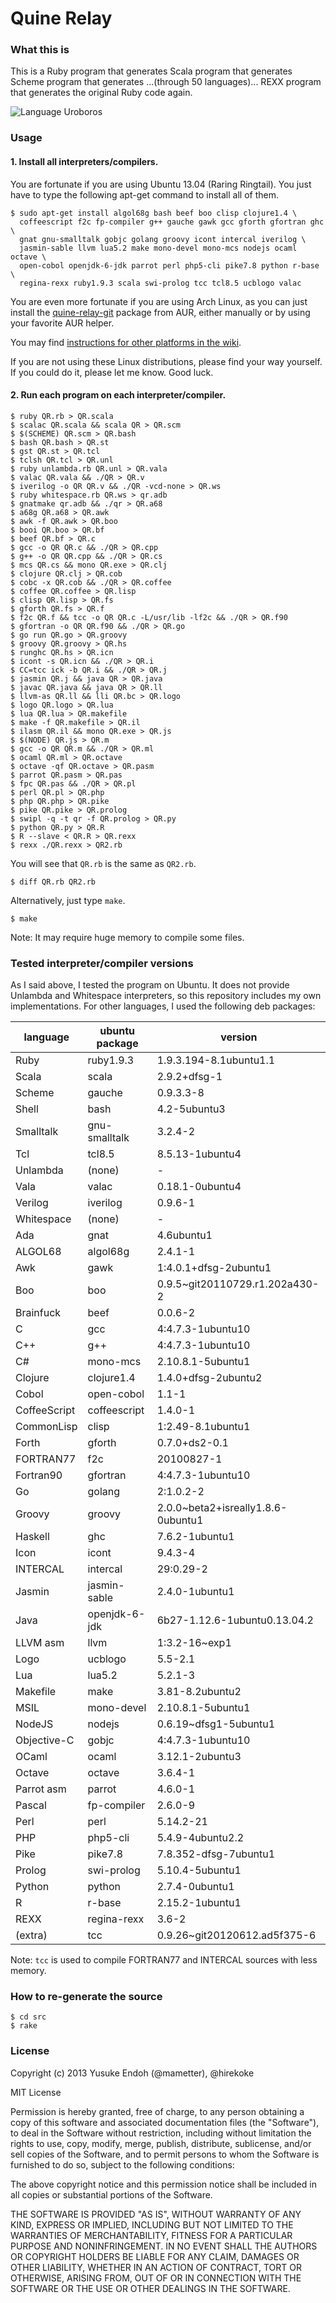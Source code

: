 # Quine Relay

### What this is

This is a Ruby program that generates
Scala program that generates
Scheme program that generates
...(through 50 languages)...
REXX program that generates
the original Ruby code again.

![Language Uroboros][langs]

[langs]: https://raw.github.com/mame/quine-relay/master/langs.png

### Usage

#### 1. Install all interpreters/compilers.

You are fortunate if you are using Ubuntu 13.04 (Raring Ringtail).
You just have to type the following apt-get command to install all of them.

    $ sudo apt-get install algol68g bash beef boo clisp clojure1.4 \
      coffeescript f2c fp-compiler g++ gauche gawk gcc gforth gfortran ghc \
      gnat gnu-smalltalk gobjc golang groovy icont intercal iverilog \
      jasmin-sable llvm lua5.2 make mono-devel mono-mcs nodejs ocaml octave \
      open-cobol openjdk-6-jdk parrot perl php5-cli pike7.8 python r-base \
      regina-rexx ruby1.9.3 scala swi-prolog tcc tcl8.5 ucblogo valac

You are even more fortunate if you are using Arch Linux, as you can just install the [quine-relay-git](https://aur.archlinux.org/packages/quine-relay-git/) package from AUR, either manually or by using your favorite AUR helper.

You may find [instructions for other platforms in the wiki](https://github.com/mame/quine-relay/wiki/Installation).

If you are not using these Linux distributions, please find your way yourself.
If you could do it, please let me know.  Good luck.

#### 2. Run each program on each interpreter/compiler.

    $ ruby QR.rb > QR.scala
    $ scalac QR.scala && scala QR > QR.scm
    $ $(SCHEME) QR.scm > QR.bash
    $ bash QR.bash > QR.st
    $ gst QR.st > QR.tcl
    $ tclsh QR.tcl > QR.unl
    $ ruby unlambda.rb QR.unl > QR.vala
    $ valac QR.vala && ./QR > QR.v
    $ iverilog -o QR QR.v && ./QR -vcd-none > QR.ws
    $ ruby whitespace.rb QR.ws > qr.adb
    $ gnatmake qr.adb && ./qr > QR.a68
    $ a68g QR.a68 > QR.awk
    $ awk -f QR.awk > QR.boo
    $ booi QR.boo > QR.bf
    $ beef QR.bf > QR.c
    $ gcc -o QR QR.c && ./QR > QR.cpp
    $ g++ -o QR QR.cpp && ./QR > QR.cs
    $ mcs QR.cs && mono QR.exe > QR.clj
    $ clojure QR.clj > QR.cob
    $ cobc -x QR.cob && ./QR > QR.coffee
    $ coffee QR.coffee > QR.lisp
    $ clisp QR.lisp > QR.fs
    $ gforth QR.fs > QR.f
    $ f2c QR.f && tcc -o QR QR.c -L/usr/lib -lf2c && ./QR > QR.f90
    $ gfortran -o QR QR.f90 && ./QR > QR.go
    $ go run QR.go > QR.groovy
    $ groovy QR.groovy > QR.hs
    $ runghc QR.hs > QR.icn
    $ icont -s QR.icn && ./QR > QR.i
    $ CC=tcc ick -b QR.i && ./QR > QR.j
    $ jasmin QR.j && java QR > QR.java
    $ javac QR.java && java QR > QR.ll
    $ llvm-as QR.ll && lli QR.bc > QR.logo
    $ logo QR.logo > QR.lua
    $ lua QR.lua > QR.makefile
    $ make -f QR.makefile > QR.il
    $ ilasm QR.il && mono QR.exe > QR.js
    $ $(NODE) QR.js > QR.m
    $ gcc -o QR QR.m && ./QR > QR.ml
    $ ocaml QR.ml > QR.octave
    $ octave -qf QR.octave > QR.pasm
    $ parrot QR.pasm > QR.pas
    $ fpc QR.pas && ./QR > QR.pl
    $ perl QR.pl > QR.php
    $ php QR.php > QR.pike
    $ pike QR.pike > QR.prolog
    $ swipl -q -t qr -f QR.prolog > QR.py
    $ python QR.py > QR.R
    $ R --slave < QR.R > QR.rexx
    $ rexx ./QR.rexx > QR2.rb

You will see that `QR.rb` is the same as `QR2.rb`.

    $ diff QR.rb QR2.rb

Alternatively, just type `make`.

    $ make

Note: It may require huge memory to compile some files.

### Tested interpreter/compiler versions

As I said above, I tested the program on Ubuntu.
It does not provide Unlambda and Whitespace interpreters,
so this repository includes my own implementations.
For other languages, I used the following deb packages:

language     |ubuntu package |version
-------------|---------------|-----------------------------------
Ruby         |ruby1.9.3      |1.9.3.194-8.1ubuntu1.1
Scala        |scala          |2.9.2+dfsg-1
Scheme       |gauche         |0.9.3.3-8
Shell        |bash           |4.2-5ubuntu3
Smalltalk    |gnu-smalltalk  |3.2.4-2
Tcl          |tcl8.5         |8.5.13-1ubuntu4
Unlambda     |(none)         |-
Vala         |valac          |0.18.1-0ubuntu4
Verilog      |iverilog       |0.9.6-1
Whitespace   |(none)         |-
Ada          |gnat           |4.6ubuntu1
ALGOL68      |algol68g       |2.4.1-1
Awk          |gawk           |1:4.0.1+dfsg-2ubuntu1
Boo          |boo            |0.9.5~git20110729.r1.202a430-2
Brainfuck    |beef           |0.0.6-2
C            |gcc            |4:4.7.3-1ubuntu10
C++          |g++            |4:4.7.3-1ubuntu10
C#           |mono-mcs       |2.10.8.1-5ubuntu1
Clojure      |clojure1.4     |1.4.0+dfsg-2ubuntu2
Cobol        |open-cobol     |1.1-1
CoffeeScript |coffeescript   |1.4.0-1
CommonLisp   |clisp          |1:2.49-8.1ubuntu1
Forth        |gforth         |0.7.0+ds2-0.1
FORTRAN77    |f2c            |20100827-1
Fortran90    |gfortran       |4:4.7.3-1ubuntu10
Go           |golang         |2:1.0.2-2
Groovy       |groovy         |2.0.0~beta2+isreally1.8.6-0ubuntu1
Haskell      |ghc            |7.6.2-1ubuntu1
Icon         |icont          |9.4.3-4
INTERCAL     |intercal       |29:0.29-2
Jasmin       |jasmin-sable   |2.4.0-1ubuntu1
Java         |openjdk-6-jdk  |6b27-1.12.6-1ubuntu0.13.04.2
LLVM asm     |llvm           |1:3.2-16~exp1
Logo         |ucblogo        |5.5-2.1
Lua          |lua5.2         |5.2.1-3
Makefile     |make           |3.81-8.2ubuntu2
MSIL         |mono-devel     |2.10.8.1-5ubuntu1
NodeJS       |nodejs         |0.6.19~dfsg1-5ubuntu1
Objective-C  |gobjc          |4:4.7.3-1ubuntu10
OCaml        |ocaml          |3.12.1-2ubuntu3
Octave       |octave         |3.6.4-1
Parrot asm   |parrot         |4.6.0-1
Pascal       |fp-compiler    |2.6.0-9
Perl         |perl           |5.14.2-21
PHP          |php5-cli       |5.4.9-4ubuntu2.2
Pike         |pike7.8        |7.8.352-dfsg-7ubuntu1
Prolog       |swi-prolog     |5.10.4-5ubuntu1
Python       |python         |2.7.4-0ubuntu1
R            |r-base         |2.15.2-1ubuntu1
REXX         |regina-rexx    |3.6-2
(extra)      |tcc            |0.9.26~git20120612.ad5f375-6

Note: `tcc` is used to compile FORTRAN77 and INTERCAL sources
with less memory.

### How to re-generate the source

    $ cd src
    $ rake

### License

Copyright (c) 2013 Yusuke Endoh (@mametter), @hirekoke

MIT License

Permission is hereby granted, free of charge, to any person obtaining
a copy of this software and associated documentation files (the
"Software"), to deal in the Software without restriction, including
without limitation the rights to use, copy, modify, merge, publish,
distribute, sublicense, and/or sell copies of the Software, and to
permit persons to whom the Software is furnished to do so, subject to
the following conditions:

The above copyright notice and this permission notice shall be
included in all copies or substantial portions of the Software.

THE SOFTWARE IS PROVIDED "AS IS", WITHOUT WARRANTY OF ANY KIND,
EXPRESS OR IMPLIED, INCLUDING BUT NOT LIMITED TO THE WARRANTIES OF
MERCHANTABILITY, FITNESS FOR A PARTICULAR PURPOSE AND
NONINFRINGEMENT. IN NO EVENT SHALL THE AUTHORS OR COPYRIGHT HOLDERS BE
LIABLE FOR ANY CLAIM, DAMAGES OR OTHER LIABILITY, WHETHER IN AN ACTION
OF CONTRACT, TORT OR OTHERWISE, ARISING FROM, OUT OF OR IN CONNECTION
WITH THE SOFTWARE OR THE USE OR OTHER DEALINGS IN THE SOFTWARE.
